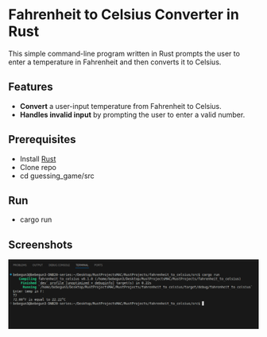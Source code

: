 # Fahrenheit to Celsius Converter in Rust
This simple command-line program written in Rust prompts the user to enter a temperature in Fahrenheit and then converts it to Celsius.

## Features
* **Convert** a user-input temperature from Fahrenheit to Celsius.
* **Handles invalid input** by prompting the user to enter a valid number.

## Prerequisites
* Install [Rust](https://www.rust-lang.org/)
* Clone repo
* cd guessing_game/src

## Run
* cargo run

## Screenshots
![AltText](https://github.com/BebeGene/rust_fahrenheit_to_celsius/blob/master/Screenshots/Temperature.png)
